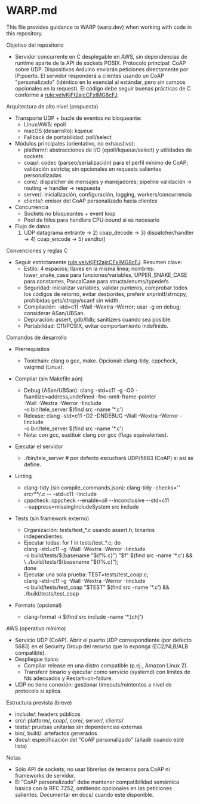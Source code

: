 # WARP.md

This file provides guidance to WARP (warp.dev) when working with code in this repository.

Objetivo del repositorio
- Servidor concurrente en C desplegable en AWS, sin dependencias de runtime
  aparte de la API de sockets POSIX. Protocolo principal: CoAP sobre UDP.
  Dispositivos Arduino enviarán peticiones directamente por IP:puerto. El
  servidor responderá a clientes usando un CoAP "personalizado" (idéntico en
  lo esencial al estándar, pero sin campos opcionales en la request).
  El código debe seguir buenas prácticas de C conforme a
  <rule:velvKjFt2ajcCFxIMG8cFJ>.

Arquitectura de alto nivel (propuesta)
- Transporte UDP + bucle de eventos no bloqueante:
  - Linux/AWS: epoll
  - macOS (desarrollo): kqueue
  - Fallback de portabilidad: poll/select
- Módulos principales (orientativo, no exhaustivo):
  - platform/: abstracciones de I/O (epoll/kqueue/select) y utilidades de sockets
  - coap/: codec (parseo/serialización) para el perfil mínimo de CoAP; validación
    estricta; sin opcionales en requests salientes personalizadas
  - core/: dispatcher de mensajes y manejadores; pipeline validación → routing →
    handler → respuesta
  - server/: inicialización, configuración, logging, workers/concurrencia
  - clients/: emisor del CoAP personalizado hacia clientes
- Concurrencia
  - Sockets no bloqueantes + event loop
  - Pool de hilos para handlers CPU‑bound si es necesario
- Flujo de datos
  1) UDP datagrama entrante → 2) coap_decode → 3) dispatcher/handler →
     4) coap_encode → 5) sendto()

Convenciones y reglas C
- Seguir estrictamente <rule:velvKjFt2ajcCFxIMG8cFJ>. Resumen clave:
  - Estilo: 4 espacios; llaves en la misma línea; nombres: lower_snake_case para
    funciones/variables, UPPER_SNAKE_CASE para constantes, PascalCase para
    structs/enums/typedefs.
  - Seguridad: inicializar variables, validar punteros, comprobar todos los
    códigos de retorno, evitar desbordes, preferir snprintf/strncpy, prohibidas
    gets/strcpy/scanf sin width.
  - Compilación: -std=c11 -Wall -Wextra -Werror; usar -g en debug; considerar
    ASan/UBSan.
  - Depuración: assert, gdb/lldb; sanitizers cuando sea posible.
  - Portabilidad: C11/POSIX, evitar comportamiento indefinido.

Comandos de desarrollo
- Prerrequisitos
  - Toolchain: clang o gcc, make. Opcional: clang-tidy, cppcheck, valgrind (Linux).

- Compilar (sin Makefile aún)
  - Debug (ASan/UBSan):
    clang -std=c11 -g -O0 -fsanitize=address,undefined -fno-omit-frame-pointer \
      -Wall -Wextra -Werror -Iinclude \
      -o bin/tele_server $(find src -name '*.c')
  - Release:
    clang -std=c11 -O2 -DNDEBUG -Wall -Wextra -Werror -Iinclude \
      -o bin/tele_server $(find src -name '*.c')
  - Nota: con gcc, sustituir clang por gcc (flags equivalentes).

- Ejecutar el servidor
  - ./bin/tele_server  # por defecto escuchará UDP/5683 (CoAP) si así se define.

- Linting
  - clang-tidy (sin compile_commands.json):
    clang-tidy -checks='*' src/**/*.c -- -std=c11 -Iinclude
  - cppcheck:
    cppcheck --enable=all --inconclusive --std=c11 \
      --suppress=missingIncludeSystem src include

- Tests (sin framework externo)
  - Organización: tests/test_*.c usando assert.h; binarios independientes.
  - Ejecutar todas:
    for f in tests/test_*.c; do \
      clang -std=c11 -g -Wall -Wextra -Werror -Iinclude \
        -o build/tests/$(basename "${f%.c}") "$f" $(find src -name '*.c') && \
        ./build/tests/$(basename "${f%.c}"); \
    done
  - Ejecutar una sola prueba:
    TEST=tests/test_coap.c; \
    clang -std=c11 -g -Wall -Wextra -Werror -Iinclude \
      -o build/tests/test_coap "$TEST" $(find src -name '*.c') && \
      ./build/tests/test_coap

- Formato (opcional)
  - clang-format -i $(find src include -name '*.[ch]')

AWS (operativo mínimo)
- Servicio UDP (CoAP). Abrir el puerto UDP correspondiente (por defecto 5683)
  en el Security Group del recurso que lo exponga (EC2/NLB/ALB compatible).
- Despliegue típico:
  - Compilar release en una distro compatible (p.ej., Amazon Linux 2).
  - Transferir binario y ejecutar como servicio (systemd) con límites de fds
    adecuados y Restart=on-failure.
- UDP no tiene conexión: gestionar timeouts/reintentos a nivel de protocolo si
  aplica.

Estructura prevista (breve)
- include/: headers públicos
- src/: platform/, coap/, core/, server/, clients/
- tests/: pruebas unitarias sin dependencias externas
- bin/, build/: artefactos generados
- docs/: especificación del "CoAP personalizado" (añadir cuando esté lista)

Notas
- Sólo API de sockets; no usar librerías de terceros para CoAP ni frameworks de
  servidor.
- El "CoAP personalizado" debe mantener compatibilidad semántica básica con la
  RFC 7252, omitiendo opcionales en las peticiones salientes. Documentar en docs/
  cuando esté disponible.
